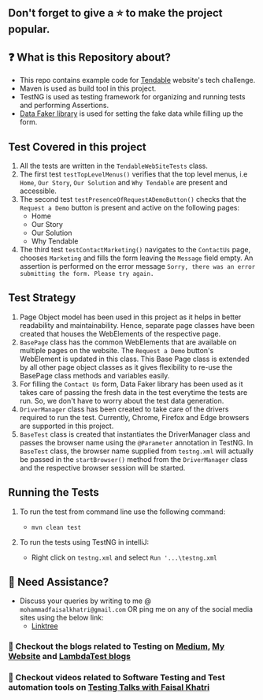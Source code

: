 ## Don't forget to give a :star: to make the project popular.

## :question: What is this Repository about?

- This repo contains example code for [Tendable](https://www.tendable.com/) website's tech challenge.
- Maven is used as build tool in this project.
- TestNG is used as testing framework for organizing and running tests and performing Assertions.
- [Data Faker library](https://www.datafaker.net/) is used for setting the fake data while filling up the form.

## Test Covered in this project

1. All the tests are written in the `TendableWebSiteTests` class.
1. The first test `testTopLevelMenus()` verifies that the top level menus, i.e `Home`, `Our Story`, `Our Solution`
   and  `Why Tendable` are present and accessible.
1. The second test `testPresenceOfRequestADemoButton()` checks that the `Request a Demo` button is present and active on
   the following pages:
    - Home
    - Our Story
    - Our Solution
    - Why Tendable
1. The third test `testContactMarketing()` navigates to the `ContactUs` page, chooses `Marketing` and fills the form
   leaving the `Message` field empty.
   An assertion is performed on the error message `Sorry, there was an error submitting the form. Please try again.`

## Test Strategy

1. Page Object model has been used in this project as it helps in better readability and maintainability. Hence,
   separate page classes have been created that houses the WebElements of the respective page.
1. `BasePage` class has the common WebElements that are available on multiple pages on the website. The `Request a Demo`
   button's
   WebElement is updated in this class. This Base Page class is extended by all other page object classes as it gives
   flexibility to re-use the BasePage class methods and variables easily.
1. For filling the `Contact Us` form, Data Faker library has been used as it takes care of passing the fresh data in the
   test everytime the tests are run. So, we don't have to worry about the test data generation.
1. `DriverManager` class has been created to take care of the drivers required to run the test. Currently, Chrome,
   Firefox and Edge browsers are supported in this project.
1. `BaseTest` class is created that instantiates the DriverManager class and passes the browser name using the
   `@Parameter` annotation in TestNG. In `BaseTest` class, the browser name supplied from `testng.xml` will actually be
   passed in the `startBrowser()` method from the `DriverManager` class and the respective browser session will be
   started.

## Running the Tests

1. To run the test from command line use the following command:

    - `mvn clean test`

2. To run the tests using TestNG in intelliJ:

    - Right click on `testng.xml` and select `Run '...\testng.xml`

## 🧬 Need Assistance?

- Discuss your queries by writing to me @ `mohammadfaisalkhatri@gmail.com`
  OR ping me on any of the social media sites using the below link:
    - [Linktree](https://linktr.ee/faisalkhatri)

### :thought_balloon: Checkout the blogs related to Testing on [Medium](https://medium.com/@iamfaisalkhatri), [My Website](https://mfaisalkhatri.github.io) and [LambdaTest blogs](https://www.lambdatest.com/blog/author/mfaisalkhatri/)

### :bookmark: Checkout videos related to Software Testing and Test automation tools on [Testing Talks with Faisal Khatri](https://www.youtube.com/@faisalkhatriqa)